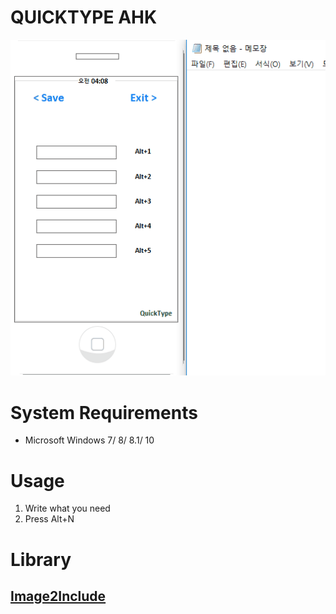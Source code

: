 # QUICKTYPE AHK

![exec](./image/QuickType(win).gif)


# System Requirements
* Microsoft Windows 7/ 8/ 8.1/ 10


# Usage
1. Write what you need
2. Press Alt+N



# Library

## [Image2Include](https://gist.github.com/AHK-just-me/5559658)